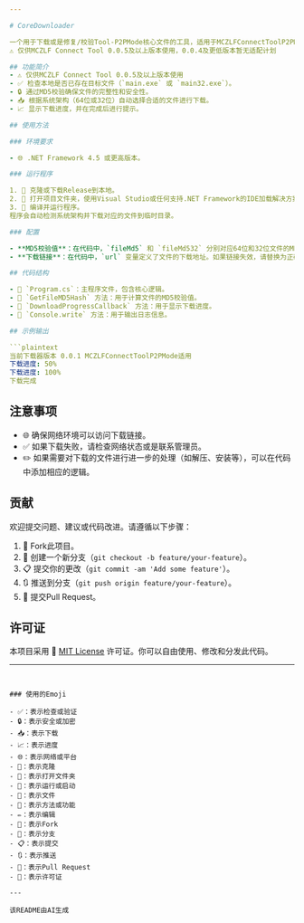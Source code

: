 ```yaml
---

# CoreDownloader

一个用于下载或是修复/校验Tool-P2PMode核心文件的工具，适用于MCZLFConnectToolP2PMode。🚀
⚠️ 仅供MCZLF Connect Tool 0.0.5及以上版本使用，0.0.4及更低版本暂无适配计划

## 功能简介
- ⚠️ 仅供MCZLF Connect Tool 0.0.5及以上版本使用
- ✅ 检查本地是否已存在目标文件（`main.exe` 或 `main32.exe`）。
- 🔒 通过MD5校验确保文件的完整性和安全性。
- 📥 根据系统架构（64位或32位）自动选择合适的文件进行下载。
- 📈 显示下载进度，并在完成后进行提示。

## 使用方法

### 环境要求

- 🌐 .NET Framework 4.5 或更高版本。

### 运行程序

1. 📁 克隆或下载Release到本地。
2. 📂 打开项目文件夹，使用Visual Studio或任何支持.NET Framework的IDE加载解决方案。
3. 🚀 编译并运行程序。
程序会自动检测系统架构并下载对应的文件到临时目录。

### 配置

- **MD5校验值**：在代码中，`fileMd5` 和 `fileMd532` 分别对应64位和32位文件的MD5校验值。如果文件更新，请相应地更新这些值。
- **下载链接**：在代码中，`url` 变量定义了文件的下载地址。如果链接失效，请替换为正确的链接。

## 代码结构

- 📄 `Program.cs`：主程序文件，包含核心逻辑。
- 🔨 `GetFileMD5Hash` 方法：用于计算文件的MD5校验值。
- 🔨 `DownloadProgressCallback` 方法：用于显示下载进度。
- 🔨 `Console.write` 方法：用于输出日志信息。

## 示例输出

```plaintext
当前下载器版本 0.0.1 MCZLFConnectToolP2PMode适用
下载进度: 50%
下载进度: 100%
下载完成
```

## 注意事项

- 🌐 确保网络环境可以访问下载链接。
- ✅ 如果下载失败，请检查网络状态或是联系管理员。
- ✏️ 如果需要对下载的文件进行进一步的处理（如解压、安装等），可以在代码中添加相应的逻辑。

## 贡献

欢迎提交问题、建议或代码改进。请遵循以下步骤：

1. 🍴 Fork此项目。
2. 🌿 创建一个新分支（`git checkout -b feature/your-feature`）。
3. 📋 提交你的更改（`git commit -am 'Add some feature'`）。
4. 🔃 推送到分支（`git push origin feature/your-feature`）。
5. 🔗 提交Pull Request。

## 许可证

本项目采用 📜 [MIT License](LICENSE) 许可证。你可以自由使用、修改和分发此代码。

---
```


### 使用的Emoji

- ✅：表示检查或验证
- 🔒：表示安全或加密
- 📥：表示下载
- 📈：表示进度
- 🌐：表示网络或平台
- 📁：表示克隆
- 📂：表示打开文件夹
- 🚀：表示运行或启动
- 📄：表示文件
- 🔨：表示方法或功能
- ✏️：表示编辑
- 🍴：表示Fork
- 🌿：表示分支
- 📋：表示提交
- 🔃：表示推送
- 🔗：表示Pull Request
- 📜：表示许可证

---

该README由AI生成
